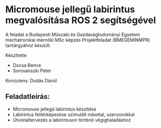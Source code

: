# Micromouse jellegű labirintus megvalósítása ROS 2 segítségével
A feladat a Budapesti Műszaki és Gazdaságtudományi Egyetem mechatronikai mérnöki MSc képzés Projektfeladat (BMEGEMINMPR) tantárgyához készült.

Készítette:
- Docsa Bence
- Sorosánszki Péter

Konzulens: Dudás Dávid

## Feladatleírás:
- Micromouse jellegű labirintus készítése
- Labirintus feltérképezése szimulált robottal, szenzorokkal
- Útvonaltervezés a labirintuson történő végighaladáshoz
